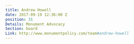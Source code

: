 ```yaml
---
title: Andrew Howell
date: 2017-09-19 12:36:00 Z
position: 31
Details: Monument Advocacy
Section: board
Link: http://www.monumentpolicy.com/team#andrew-howell
---
```


